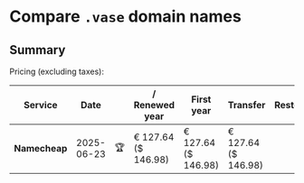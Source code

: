 # Compare `.vase` domain names

## Summary

Pricing (excluding taxes):

| Service | Date |  | / Renewed year | First year | Transfer | Restoration |
|--|--|--|--|--|--|--|
| **Namecheap** | 2025-06-23 | 🏆 | € 127.64<br>($ 146.98) | € 127.64<br>($ 146.98) | € 127.64<br>($ 146.98) |  |
